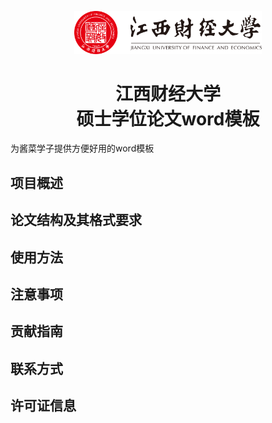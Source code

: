 <p align="center">
  <img src="./江西财经大学-logo.svg" width="300">
</p>

<h1 style="text-align: center;">
    江西财经大学<br>
    硕士学位论文word模板
</h1>

为酱菜学子提供方便好用的word模板

## 项目概述​

<!-- ​介绍模板项目旨在为江西财经大学硕士学位论文撰写提供标准化、便捷的 Word 模板。​
强调模板符合学校论文格式规范要求，节省学生排版时间精力。​ -->

## 论文结构及其格式要求​

## 使用方法​

<!-- 指导如何下载模板文件（提供清晰下载路径说明）。
分步讲解在 Word 软件中打开模板及开始撰写论文的操作。​
举例说明如何根据自身内容修改标题、替换文本、插入图表等。​ -->

## 注意事项​

<!-- 提醒用户注意学校格式要求可能存在更新，需及时核对。​
说明模板部分样式若需微调的注意要点及操作方法。​
告知在使用过程中可能遇到的问题及初步解决思路。​ -->

## 贡献指南​

<!-- 鼓励用户对模板提出改进建议、报告格式错误或不规范处。​
说明贡献方式，如提交 Pull Request、在 Issues 中反馈等。​
对贡献者表示感谢并提及贡献会带来的积极影响。​ -->

## 联系方式​

<!-- 留下模板维护者或项目发起人的邮箱等联系方式，方便交流。​ -->

## 许可证信息​

<!-- 说明模板所采用的开源许可证类型及相关权益规定。 -->
